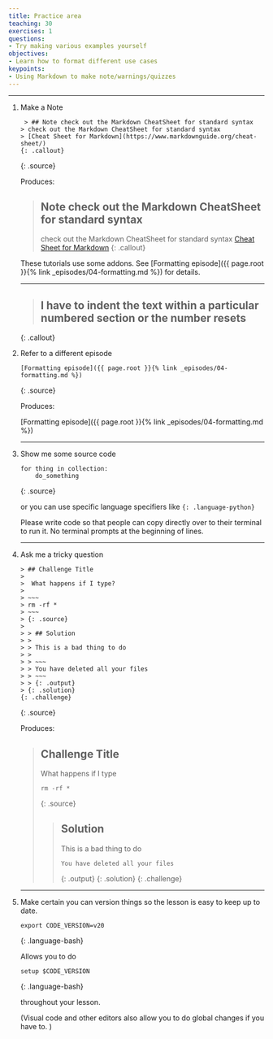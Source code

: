 ```yaml
---
title: Practice area
teaching: 30
exercises: 1
questions:
- Try making various examples yourself
objectives:
- Learn how to format different use cases
keypoints:
- Using Markdown to make note/warnings/quizzes
---
```




---

1. Make a Note

    ~~~
     > ## Note check out the Markdown CheatSheet for standard syntax 
    > check out the Markdown CheatSheet for standard syntax 
    > [Cheat Sheet for Markdown](https://www.markdownguide.org/cheat-sheet/)
    {: .callout}
    ~~~
    {: .source}

    Produces: 

    > ## Note check out the Markdown CheatSheet for standard syntax 
    > check out the Markdown CheatSheet for standard syntax 
    > [Cheat Sheet for Markdown](https://www.markdownguide.org/cheat-sheet/)
    {: .callout}

   

    These tutorials use some addons.  See [Formatting episode]({{ page.root }}{% link _episodes/04-formatting.md %}) for details.


    ---

    
    > ## I have to indent the text within a particular numbered section or the number resets
    {: .callout}

2. Refer to a different episode 

    ~~~
    [Formatting episode]({{ page.root }}{% link _episodes/04-formatting.md %})
    ~~~
    {: .source}

    Produces: 

    [Formatting episode]({{ page.root }}{% link _episodes/04-formatting.md %})

    ---

3. Show me some source code

    ~~~
    for thing in collection:
        do_something
    ~~~
    {: .source}

    or you can use specific language specifiers like `{: .language-python}`

    Please write code so that people can copy directly over to their terminal to run it.  No terminal prompts at the beginning of lines.

    ---

4. Ask me a tricky question 

    ~~~
    > ## Challenge Title
    >
    >  What happens if I type?
    >
    > ~~~
    > rm -rf *
    > ~~~
    > {: .source}
    >
    > > ## Solution
    > >
    > > This is a bad thing to do
    > >
    > > ~~~
    > > You have deleted all your files
    > > ~~~
    > > {: .output}
    > {: .solution}
    {: .challenge}
    ~~~
    {: .source}

    Produces: 

    > ## Challenge Title
    >
    >  What happens if I type
    >
    > ~~~
    > rm -rf *
    > ~~~
    > {: .source}
    >
    > > ## Solution
    > >
    > > This is a bad thing to do
    > >
    > > ~~~
    > > You have deleted all your files
    > > ~~~
    > > {: .output}
    > {: .solution}
    {: .challenge}

    ---

5. Make certain you can version things so the lesson is easy to keep up to date.

    ~~~
    export CODE_VERSION=v20
    ~~~
    {: .language-bash}

    Allows you to do 

    ~~~
    setup $CODE_VERSION
    ~~~
    {: .language-bash}

    throughout your lesson. 

    (Visual code and other editors also allow you to do global changes if you have to. )